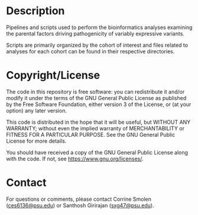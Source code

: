 # Description
Pipelines and scripts used to perform the bioinformatics analyses examining the parental factors driving pathogenicity of variably expressive variants.

Scripts are primarily organized by the cohort of interest and files related to analyses for each cohort can be found in their respective directories.

# Copyright/License
The code in this repository is free software: you can redistribute it and/or modify
it under the terms of the GNU General Public License as published by
the Free Software Foundation, either version 3 of the License, or
(at your option) any later version.

This code is distributed in the hope that it will be useful,
but WITHOUT ANY WARRANTY; without even the implied warranty of
MERCHANTABILITY or FITNESS FOR A PARTICULAR PURPOSE.  See the
GNU General Public License for more details.

You should have received a copy of the GNU General Public License
along with the code.  If not, see <https://www.gnu.org/licenses/>.

# Contact
For questions or comments, please contact Corrine Smolen (ces6136@psu.edu) or Santhosh Girirajan (sxg47@psu.edu).
